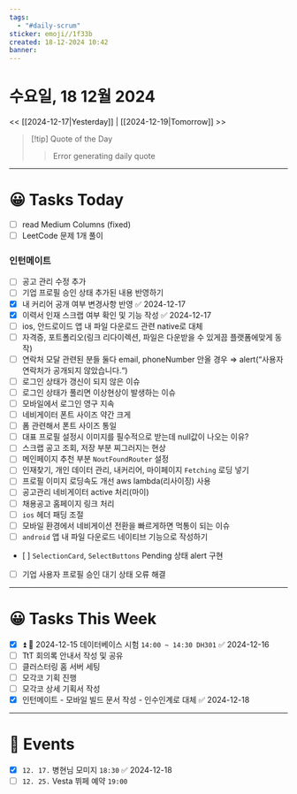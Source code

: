 ```yaml
---
tags:
  - "#daily-scrum"
sticker: emoji//1f33b
created: 18-12-2024 10:42
banner:
---
```

# 수요일, 18 12월 2024
<< [[2024-12-17|Yesterday]] | [[2024-12-19|Tomorrow]] >>

> [!tip] Quote of the Day  
> > Error generating daily quote

---

#  😀 Tasks Today
- [ ] read Medium Columns (fixed)
- [ ] LeetCode 문제 1개 풀이
### 인턴메이트
- [ ] 공고 관리 수정 추가
- [ ] 기업 프로필 승인 상태 추가된 내용 반영하기
- [x] 내 커리어 공개 여부 변경사항 반영 ✅ 2024-12-17
- [x] 이력서 인재 스크랩 여부 확인 및 기능 작성 ✅ 2024-12-17
- [ ] ios, 안드로이드 앱 내 파일 다운로드 관련 native로 대체
- [ ] 자격증, 포트폴리오(링크 리다이렉션, 파일은 다운받을 수 있게끔 플랫폼에맞게 동작)
- [ ] 연락처 모달 관련된 분들 둘다 email, phoneNumber 안올 경우 ⇒ alert(“사용자 연락처가 공개되지 않았습니다.“)
- [ ] 로그인 상태가 갱신이 되지 않은 이슈
- [ ] 로그인 상태가 풀리면 이상현상이 발생하는 이슈
- [ ] 모바일에서 로그인 영구 지속
- [ ] 네비게이터 폰트 사이즈 약간 크게
- [ ] 폼 관련해서 폰트 사이즈 통일
- [ ] 대표 프로필 설정시 이미지를 필수적으로 받는데 null값이 나오는 이유?
- [ ] 스크랩 공고 조회, 저장 부분 찌그러지는 현상
- [ ] 메인페이지 추천 부분 `NoutFoundRouter` 설정
- [ ] 인재찾기, 개인 데이터 관리, 내커리어, 마이페이지 `Fetching` 로딩 넣기
- [ ] 프로필 이미지 로딩속도 개선 aws lambda(리사이징) 사용
- [ ] 공고관리 네비게이터 active 처리(마이)
- [ ] 채용공고 홈페이지 링크 처리
- [ ] `ios` 헤더 패딩 조절
- [ ] 모바일 환경에서 네비게이션 전환을 빠르게하면 먹통이 되는 이슈
- [ ] `android` 앱 내 파일 다운로드 네이티브 기능으로 작성하기
- [ ] `SelectionCard`, `SelectButtons` Pending 상태 alert 구현
- [ ] 기업 사용자 프로필 승인 대기 상태 오류 해결
---
#  😀 Tasks This Week
- [x] ⏫  🛫 2024-12-15 데이터베이스 시험 `14:00 ~ 14:30 DH301` ✅ 2024-12-16
- [ ] TtT 회의록 안내서 작성 및 공유
- [ ] 클러스터링 홈 서버 세팅
- [ ] 모각코 기획 진행
- [ ] 모각코 상세 기획서 작성
- [x] 인턴메이트 - 모바일 빌드 문서 작성 - 인수인계로 대체 ✅ 2024-12-18
---
# 🥳 Events 
- [x] `12. 17.` 병현님 모미지 `18:30` ✅ 2024-12-18
- [ ] `12. 25.`  Vesta 뷔페 예약 `19:00` 
